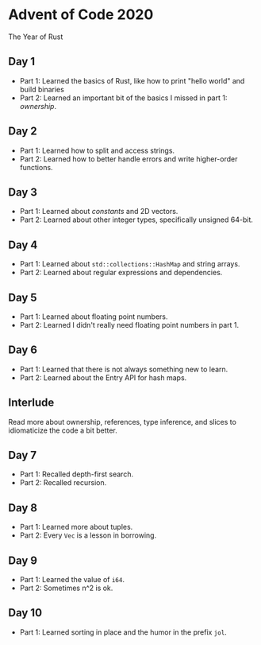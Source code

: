 # Advent of Code 2020

The Year of Rust

## Day 1

* Part 1: Learned the basics of Rust, like how to print "hello world" and build binaries
* Part 2: Learned an important bit of the basics I missed in part 1: *ownership*.

## Day 2

* Part 1: Learned how to split and access strings.
* Part 2: Learned how to better handle errors and write higher-order functions.

## Day 3
* Part 1: Learned about *constants* and 2D vectors.
* Part 2: Learned about other integer types, specifically unsigned 64-bit.

## Day 4
* Part 1: Learned about `std::collections::HashMap` and string arrays.
* Part 2: Learned about regular expressions and dependencies.

## Day 5
* Part 1: Learned about floating point numbers.
* Part 2: Learned I didn't really need floating point numbers in part 1.

## Day 6
* Part 1: Learned that there is not always something new to learn.
* Part 2: Learned about the Entry API for hash maps.

## Interlude
Read more about ownership, references, type inference, and slices to idiomaticize the code a bit better.

## Day 7
* Part 1: Recalled depth-first search.
* Part 2: Recalled recursion.

## Day 8
* Part 1: Learned more about tuples.
* Part 2: Every `Vec` is a lesson in borrowing.

## Day 9
* Part 1: Learned the value of `i64`.
* Part 2: Sometimes n^2 is ok.

## Day 10
* Part 1: Learned sorting in place and the humor in the prefix `jol`.
